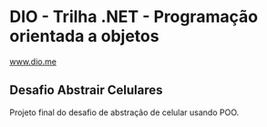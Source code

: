 # DIO - Trilha .NET - Programação orientada a objetos
www.dio.me

## Desafio Abstrair Celulares
Projeto final do desafio de abstração de celular usando POO.
